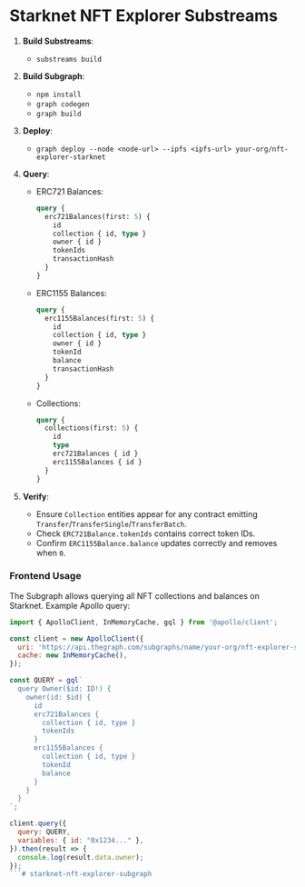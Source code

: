 # Starknet NFT Explorer Substreams
1. **Build Substreams**:
   - `substreams build`

2. **Build Subgraph**:
   - `npm install`
   - `graph codegen`
   - `graph build`

3. **Deploy**:
   - `graph deploy --node <node-url> --ipfs <ipfs-url> your-org/nft-explorer-starknet`

4. **Query**:
   - ERC721 Balances:
     ```graphql
     query {
       erc721Balances(first: 5) {
         id
         collection { id, type }
         owner { id }
         tokenIds
         transactionHash
       }
     }
     ```
   - ERC1155 Balances:
     ```graphql
     query {
       erc1155Balances(first: 5) {
         id
         collection { id, type }
         owner { id }
         tokenId
         balance
         transactionHash
       }
     }
     ```
   - Collections:
     ```graphql
     query {
       collections(first: 5) {
         id
         type
         erc721Balances { id }
         erc1155Balances { id }
       }
     }
     ```

5. **Verify**:
   - Ensure `Collection` entities appear for any contract emitting `Transfer`/`TransferSingle`/`TransferBatch`.
   - Check `ERC721Balance.tokenIds` contains correct token IDs.
   - Confirm `ERC1155Balance.balance` updates correctly and removes when `0`.

### Frontend Usage

The Subgraph allows querying all NFT collections and balances on Starknet. Example Apollo query:

```javascript
import { ApolloClient, InMemoryCache, gql } from '@apollo/client';

const client = new ApolloClient({
  uri: 'https://api.thegraph.com/subgraphs/name/your-org/nft-explorer-starknet',
  cache: new InMemoryCache(),
});

const QUERY = gql`
  query Owner($id: ID!) {
    owner(id: $id) {
      id
      erc721Balances {
        collection { id, type }
        tokenIds
      }
      erc1155Balances {
        collection { id, type }
        tokenId
        balance
      }
    }
  }
`;

client.query({
  query: QUERY,
  variables: { id: "0x1234..." },
}).then(result => {
  console.log(result.data.owner);
});
```# starknet-nft-explorer-subgraph
